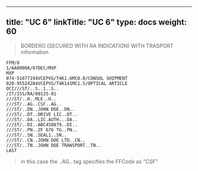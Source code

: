 
---
title: "UC 6"
linkTitle: "UC 6"
type: docs
weight: 60
---

> BORDERO (SECURED WITH RA INDICATION) WITH TRASPORT information
```
FFM/8
1/AA0000A/07DEC/MXP
MXP
074-51677194VCEPVG/T4K1.6MC0.0/CONSOL SHIPMENT
020-95524284VCEPVG/T4K141MC1.5/OPTICAL ARTICLE
OCI///ST/..S..1..S..
/IT/ISS/RA/00125-01
///ST/..H..MLE..H..
///ST/..AG..CSF..AG..
///ST/..DN..JOHN DOE..DN..
///ST/..DT..DRIVE LIC..DT..
///ST/..DA..LIC.AUTH...DA..
///ST/..DI..ABC458879..DI..
///ST/..PN..ZF 676 TG..PN..
///ST/..SN..SEAL1..SN..
///ST/..CN..JOHN DOE LTD..CN..
///ST/..TN..JOHN DOE TRANSPORT..TN..
LAST
```

> in this case the ..AG.. tag specifies the FFCode as "CSF"